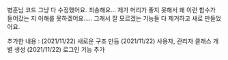 병훈님 코드 그냥 다 수정했어요. 
죄송해요... 제가 머리가 좋지 못해서 왜 ​이런 함수가 들어갔는 지 이해를 못하겠어요.....
그래서  잘 모르겠는 기능들 다 제거하고 새로 만들었어요.

추가한 내용 : 
(2021/11/22) 새로운 구조 만듬
(2021/11/22) 사용자, 관리자 클래스 개별 생성
(2021/11/22) 로그인 기능 추가
